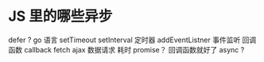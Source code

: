 # JS 里的哪些异步

defer ?  go 语言
setTimeout setInterval 定时器
addEventListner 事件监听
回调函数 callback 
fetch ajax 数据请求 耗时 
promise？ 回调函数就好了
async ?
